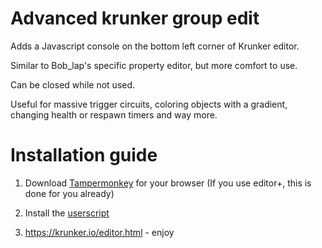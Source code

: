 # Advanced krunker group edit
Adds a Javascript console on the bottom left corner of Krunker editor.

Similar to Bob_lap's specific property editor, but more comfort to use.

Can be closed while not used.

Useful for massive trigger circuits, coloring objects with a gradient, changing health or respawn timers and way more.

# Installation guide

1. Download [Tampermonkey](https://www.tampermonkey.net/) for your browser (If you use editor+, this is done for you already)

2. Install the [userscript](https://gist.github.com/ZomboCode/a294eaa98281198cc51370ce113be03c/raw/79a498ae0ce9f27d5a741730c90949aaaa5bfebb/property-editor.user.js)

3. https://krunker.io/editor.html - enjoy

